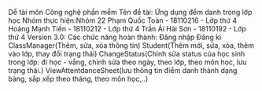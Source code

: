 Dề tài môn Công nghệ phần mềm
Tên đề tài: Ứng dụng đểm danh trong lớp học
Nhóm thực hiện:Nhóm 22
	Phạm Quốc Toàn - 18110216 - Lớp thứ 4
	Hoàng Mạnh Tiến - 18110212 - Lớp thứ 4
	Trần Ái Hải Sơn - 18110192 - Lớp thứ 4
Version 3.0:
Các chức năng hoàn thành:
    Đăng nhập
    Đăng kí
    ClassManager(Thêm, sửa, xóa thông tin)
    Student(Thêm mới, sửa, xóa, thêm vào lớp, thay đổi trạng thái)
    ChangeStatus(Chỉnh sửa status của học sinh trong lớp: đi học - vắng, chỉnh sửa theo ngày, theo lớp, theo môn học, lưu trạng thái.)
    ViewAttentdanceSheet(lưu thông tin điểm danh thành dạng bảng, sắp xếp theo tháng, theo môn học,..)
